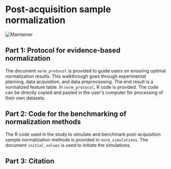 # Post-acquisition sample normalization
![Maintainer](https://img.shields.io/badge/maintainer-Brian_Low,_Tao_Huan-blue)

## Part 1: Protocol for evidence-based normalization
The document `norm_protocol` is provided to guide users on ensuring optimal normalization results. This walkthrough goes through experimental planning, data acquisition, and data preprocessing. The end result is a normalized feature table. In `norm_protocol`, R code is provided. The code can be directly copied and pasted in the user's computer for processing of their own datasets.

## Part 2: Code for the benchmarking of normalization methods
The R code used in the study to simulate and benchmark post-acquisition sample normalization methods is provided in  `norm_simulations`. The document `initial_values` is used to initiate the simulations.

## Part 3: Citation
